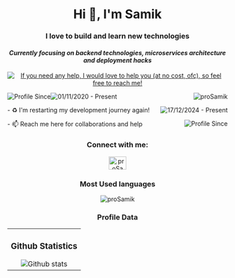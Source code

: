 <div align="center">
    
# Hi 👋, I'm Samik
### **I love to build and learn new technologies**
#### *Currently focusing on backend technologies, microservices architecture and deployment hacks*
<p>
<a href="https://linkedin.com/in/proSamik"><img src="https://img.shields.io/badge/If_you_need_any_help,_I_would_love_to_help_you_(at_no_cost,_ofc),_so_feel_free_to_reach_me!-black" alt="If you need any help, I would love to help you (at no cost, ofc), so feel free to reach me!" /></a>
</p>

    
</div>

<!-- About me -->
<p>
<img src="https://img.shields.io/badge/Profile%20Since-red" alt="Profile Since" /><img src="https://img.shields.io/badge/01--Nov--2020-grey" alt="01/11/2020 - Present" /> <img align="right" src="https://komarev.com/ghpvc/?username=proSamik&label=Profile%20views&color=2363F7&style=flat" alt="proSamik" />
</p>

<p>
- ♻️ I'm restarting my development journey again! <img align="right" src="https://img.shields.io/badge/17--Dec--2024-Present-red" alt="17/12/2024 - Present" />
</p>

<p>
- 📫 Reach me here for collaborations and help <a href="mailto:dev.samikc@gmail.com"><img align="right" src="https://img.shields.io/badge/dev.samikc@gmail.com-red" alt="Profile Since" /></a>
</p>


<!-- Social Media Links -->

<h3 align="center">Connect with me:</h3>
<p align="center">
<a href="https://linkedin.com/in/proSamik" target="blank">
  <img align="center" src="https://raw.githubusercontent.com/rahuldkjain/github-profile-readme-generator/master/src/images/icons/Social/linked-in-alt.svg" alt="proSamik" height="30" width="40" />
  </a>
</p>

<!-- Most Used languages -->
<div align="center">
  
### Most Used languages
<p><img align="center" src="https://github-readme-stats.vercel.app/api/top-langs?username=proSamik&theme=react&show_icons=true&locale=en&layout=compact" alt="proSamik" /></p>
</div>

<div align="center">
  
### Profile Data
<table border="0" style="border: none">
  <tr style="border: none">
      <!--
    <td align="center" style="border: none">
      <h3>Streak</h3>
       <img src="https://git-hub-streak-stats.vercel.app?user=prosamik&theme=dark&border_radius=5&mode=weekly&type=png" alt="GitHub Streak" />
    </td>
      -->
    <td align="center" style="border: none">
      <h3>Github Statistics</h3>
      <img src="https://github-readme-stats.vercel.app/api?username=prosamik&theme=dark&show_icons=true&hide_border=false&count_private=true" alt="Github stats" />
    </td>
  </tr>
</table>
</div>


<!-- Trophy 
<hr/>

<div align="center">
  <a align="center" href="https://github.com/ryo-ma/github-profile-trophy" title="Go to Source">
    <img align="center" width=100% src="https://github-profile-trophy.vercel.app/?username=proSamik&theme=onedark&column=7" alt="proSamik" />
  </a>
</div>
-->
